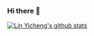 ### Hi there 👋

[![Lin Yicheng's github stats](https://github-readme-stats.vercel.app/api?username=ShnHz&show_icons=true&include_all_commits=true)](https://github.com/linyicheng1)

<!--
**linyicheng1/linyicheng1** is a ✨ _special_ ✨ repository because its `README.md` (this file) appears on your GitHub profile.

Here are some ideas to get you started:

- 🔭 I’m currently working on ...
- 🌱 I’m currently learning ...
- 👯 I’m looking to collaborate on ...
- 🤔 I’m looking for help with ...
- 💬 Ask me about ...
- 📫 How to reach me: ...
- 😄 Pronouns: ...
- ⚡ Fun fact: ...
-->
